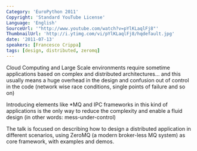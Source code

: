 ```yaml
---
Category: 'EuroPython 2011'
Copyright: 'Standard YouTube License'
Language: 'English'
SourceUrl: '"http://www.youtube.com/watch?v=pYlKLaqlFj8"'
ThumbnailUrl: 'http://i.ytimg.com/vi/pYlKLaqlFj8/hqdefault.jpg'
date: '2011-07-13'
speakers: [Francesco Crippa]
tags: [design, distributed, zeromq]
---
```

Cloud Computing and Large Scale environments require sometime applications
based on complex and distributed architectures… and this usually means a huge
overhead in the design and confusion out of control in the code (network wise
race conditions, single points of failure and so on)

Introducing elements like *MQ and IPC frameworks in this kind of applications
is the only way to reduce the complexity and enable a fluid design (in other
words: mess-under-control)

The talk is focused on describing how to design a distributed application in
different scenarios, using ZeroMQ (a modern broker-less MQ system) as core
framework, with examples and demos.


